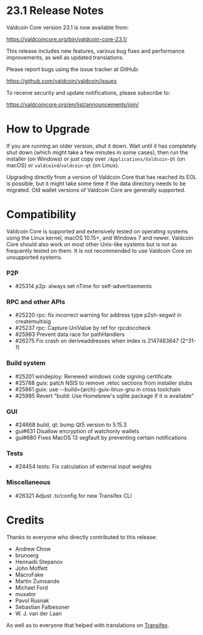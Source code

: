 23.1 Release Notes
==================

Valdcoin Core version 23.1 is now available from:

  <https://valdcoincore.org/bin/valdcoin-core-23.1/>

This release includes new features, various bug fixes and performance
improvements, as well as updated translations.

Please report bugs using the issue tracker at GitHub:

  <https://github.com/valdcoin/valdcoin/issues>

To receive security and update notifications, please subscribe to:

  <https://valdcoincore.org/en/list/announcements/join/>

How to Upgrade
==============

If you are running an older version, shut it down. Wait until it has completely
shut down (which might take a few minutes in some cases), then run the
installer (on Windows) or just copy over `/Applications/Valdcoin-Qt` (on macOS)
or `valdcoind`/`valdcoin-qt` (on Linux).

Upgrading directly from a version of Valdcoin Core that has reached its EOL is
possible, but it might take some time if the data directory needs to be migrated. Old
wallet versions of Valdcoin Core are generally supported.

Compatibility
==============

Valdcoin Core is supported and extensively tested on operating systems
using the Linux kernel, macOS 10.15+, and Windows 7 and newer.  Valdcoin
Core should also work on most other Unix-like systems but is not as
frequently tested on them.  It is not recommended to use Valdcoin Core on
unsupported systems.

### P2P

- #25314 p2p: always set nTime for self-advertisements

### RPC and other APIs

- #25220 rpc: fix incorrect warning for address type p2sh-segwit in createmultisig
- #25237 rpc: Capture UniValue by ref for rpcdoccheck
- #25983 Prevent data race for pathHandlers
- #26275 Fix crash on deriveaddresses when index is 2147483647 (2^31-1)

### Build system

- #25201 windeploy: Renewed windows code signing certificate
- #25788 guix: patch NSIS to remove .reloc sections from installer stubs
- #25861 guix: use --build={arch}-guix-linux-gnu in cross toolchain
- #25985 Revert "build: Use Homebrew's sqlite package if it is available"

### GUI

- #24668 build, qt: bump Qt5 version to 5.15.3
- gui#631 Disallow encryption of watchonly wallets
- gui#680 Fixes MacOS 13 segfault by preventing certain notifications

### Tests

- #24454 tests: Fix calculation of external input weights

### Miscellaneous

- #26321 Adjust .tx/config for new Transifex CLI

Credits
=======

Thanks to everyone who directly contributed to this release:

- Andrew Chow
- brunoerg
- Hennadii Stepanov
- John Moffett
- MacroFake
- Martin Zumsande
- Michael Ford
- muxator
- Pavol Rusnak
- Sebastian Falbesoner
- W. J. van der Laan

As well as to everyone that helped with translations on
[Transifex](https://www.transifex.com/valdcoin/valdcoin/).

